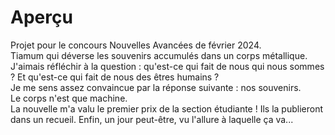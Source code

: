 # Aperçu

Projet pour le concours Nouvelles Avancées de février 2024.\
Tiamum qui déverse les souvenirs accumulés dans un corps métallique.\
J'aimais réfléchir à la question : qu'est-ce qui fait de nous qui nous sommes ? Et qu'est-ce qui fait de nous des êtres humains ?\
Je me sens assez convaincue par la réponse suivante : nos souvenirs.\
Le corps n'est que machine.\
La nouvelle m'a valu le premier prix de la section étudiante ! Ils la publieront dans un recueil. Enfin, un jour peut-être, vu l'allure à laquelle ça va...
